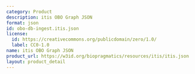 ```yaml
---
category: Product
description: itis OBO Graph JSON
format: json
id: obo-db-ingest.itis.json
license:
  id: https://creativecommons.org/publicdomain/zero/1.0/
  label: CC0-1.0
name: itis OBO Graph JSON
product_url: https://w3id.org/biopragmatics/resources/itis/itis.json
layout: product_detail
---
```

